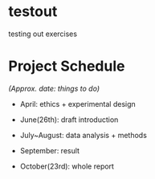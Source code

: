 # testout
testing out exercises

# Project Schedule

*(Approx. date: things to do)*

- April: ethics + experimental design

- June(26th): draft introduction

- July~August: data analysis + methods

- September: result

- October(23rd): whole report
